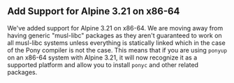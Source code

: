 ## Add Support for Alpine 3.21 on x86-64

We've added support for Alpine 3.21 on x86-64. We are moving away from having generic "musl-libc" packages as they aren't guaranteed to work on all musl-libc systems unless everything is statically linked which in the case of the Pony compiler is not the case. This means that if you are using `ponyup` on an x86-64 system with Alpine 3.21, it will now recognize it as a supported platform and allow you to install `ponyc` and other related packages.
